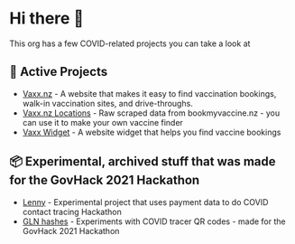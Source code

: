 # Hi there 👋

This org has a few COVID-related projects you can take a look at


## 🔬 Active Projects

- [Vaxx.nz](https://github.com/CovidEngine/vaxxnz) - A website that makes it easy to find vaccination bookings, walk-in vaccination sites, and drive-throughs.
- [Vaxx.nz Locations](https://github.com/CovidEngine/vaxxnzlocations) - Raw scraped data from bookmyvaccine.nz - you can use it to make your own vaccine finder
- [Vaxx Widget](https://docs.vaxx.nz) - A website widget that helps you find vaccine bookings



## 📦 Experimental, archived stuff that was made for the GovHack 2021 Hackathon

- [Lenny](https://github.com/CovidEngine/covidengineui) - Experimental project that uses payment data to do COVID contact tracing Hackathon
- [GLN hashes](https://github.com/CovidEngine/reverseglnhashes) - Experiments with COVID tracer QR codes - made for the GovHack 2021 Hackathon

<!--

**Here are some ideas to get you started:**

🙋‍♀️ A short introduction - what is your organization all about?
🌈 Contribution guidelines - how can the community get involved?
👩‍💻 Useful resources - where can the community find your docs? Is there anything else the community should know?
🍿 Fun facts - what does your team eat for breakfast?
🧙 Remember, you can do mighty things with the power of [Markdown](https://guides.github.com/features/mastering-markdown/)
-->
